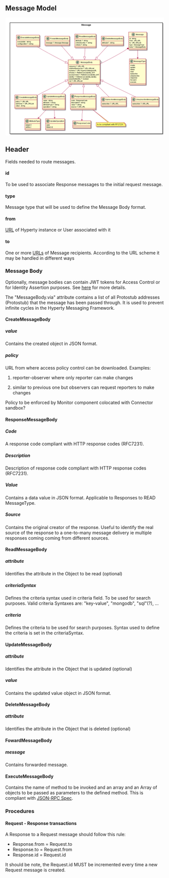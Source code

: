 Message Model
-------------

![Message Data Model](../Message-Data-Model.png)

Header
------

Fields needed to route messages.

#### id

To be used to associate Response messages to the initial request message.

#### type

Message type that will be used to define the Message Body format.

#### from

[URL](../address/readme.md) of Hyperty instance or User associated with it

#### to

One or more [URLs](../address/readme.md) of Message recipients. According to the URL scheme it may be handled in different ways

### Message Body

Optionally, message bodies can contain JWT tokens for Access Control or for Identity Assertion purposes. See [here](../../specs/dynamic-view/identity-management/user-identity-assertion.md) for more details.

The "MessageBody.via" attribute contains a list of all Protostub addresses (Protostub) that the message has been passed through. It is used to prevent infinite cycles in the Hyperty Messaging Framework.

#### CreateMessageBody

##### value

Contains the created object in JSON format.

##### policy

URL from where access policy control can be downloaded. Examples:

1.	reporter-observer where only reporter can make changes

2.	similar to previous one but observers can request reporters to make changes

Policy to be enforced by Monitor component colocated with Connector sandbox?

#### ResponseMessageBody

##### Code

A response code compliant with HTTP response codes (RFC7231).

##### Description

Description of response code compliant with HTTP response codes (RFC7231).

##### Value

Contains a data value in JSON format. Applicable to Responses to READ MessageType.

##### Source

Contains the original creator of the response. Useful to identify the real source of the response to a one-to-many message delivery ie multiple responses coming coming from different sources.

#### ReadMessageBody

##### attribute

Identifies the attribute in the Object to be read (optional)

##### criteriaSyntax

Defines the criteria syntax used in criteria field. To be used for search purposes. Valid criteria Syntaxes are: "key-value", "mongodb", "sql"(?), ...

##### criteria

Defines the criteria to be used for search purposes. Syntax used to define the criteria is set in the criteriaSyntax.

#### UpdateMessageBody

##### attribute

Identifies the attribute in the Object that is updated (optional)

##### value

Contains the updated value object in JSON format.

#### DeleteMessageBody

##### attribute

Identifies the attribute in the Object that is deleted (optional)

#### FowardMessageBody

##### message

Contains forwarded message.

#### ExecuteMessageBody

Contains the name of method to be invoked and an array and an Array of objects to be passed as parameters to the defined method. This is compliant with [JSON-RPC Spec](http://www.jsonrpc.org/specification).

### Procedures

#### Request - Response transactions

A Response to a Request message should follow this rule:

-	Response.from = Request.to
-	Response.to = Request.from
-	Response.id = Request.id

It should be note, the Request.id MUST be incremented every time a new Request message is created.
